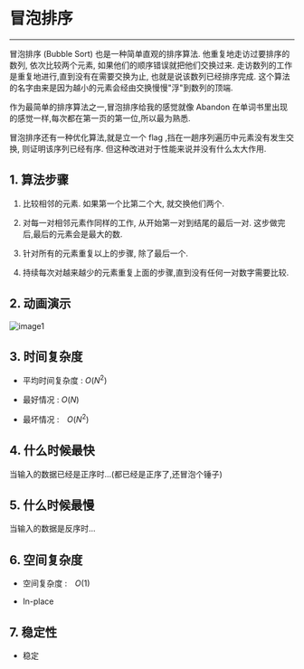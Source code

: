 # 冒泡排序
---
冒泡排序 (Bubble Sort) 也是一种简单直观的排序算法. 他重复地走访过要排序的数列, 依次比较两个元素, 如果他们的顺序错误就把他们交换过来. 走访数列的工作是重复地进行,直到没有在需要交换为止, 也就是说该数列已经排序完成. 这个算法的名字由来是因为越小的元素会经由交换慢慢"浮"到数列的顶端.

作为最简单的排序算法之一,冒泡排序给我的感觉就像 Abandon 在单词书里出现的感觉一样,每次都在第一页的第一位,所以最为熟悉.

冒泡排序还有一种优化算法,就是立一个 flag ,挡在一趟序列遍历中元素没有发生交换, 则证明该序列已经有序. 但这种改进对于性能来说并没有什么太大作用.

## 1. 算法步骤

1. 比较相邻的元素. 如果第一个比第二个大, 就交换他们两个.

2. 对每一对相邻元素作同样的工作, 从开始第一对到结尾的最后一对. 这步做完后,最后的元素会是最大的数. 

3. 针对所有的元素重复以上的步骤, 除了最后一个. 

4. 持续每次对越来越少的元素重复上面的步骤,直到没有任何一对数字需要比较.

## 2. 动画演示

![image1](https://github.com/hustcc/JS-Sorting-Algorithm/raw/master/res/bubbleSort.gif)

## 3. 时间复杂度

- 平均时间复杂度 : $O(N^2)$

- 最好情况 : $O(N)$

- 最坏情况 :　$O(N^2)$

## 4. 什么时候最快

当输入的数据已经是正序时...(都已经是正序了,还冒泡个锤子)

## 5. 什么时候最慢

当输入的数据是反序时...

## 6. 空间复杂度

- 空间复杂度 :　$O(1)$

- In-place

## 7. 稳定性

- 稳定
